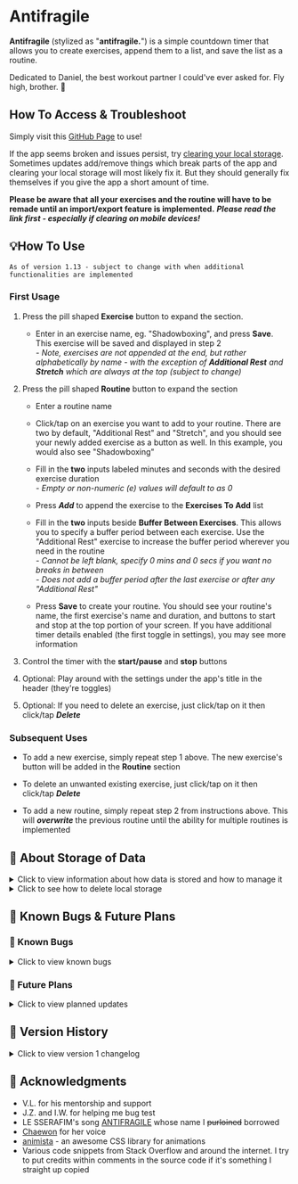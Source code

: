# Antifragile

**Antifragile** (stylized as "**antifragile.**") is a simple countdown timer that allows you to create exercises, append them to a list, and save the list as a routine.

Dedicated to Daniel, the best workout partner I could've ever asked for. Fly high, brother. 🦉

## How To Access & Troubleshoot

Simply visit this [GitHub Page](https://sherwin-leung.github.io/antifragile/) to use!

If the app seems broken and issues persist, try [clearing your local storage](https://github.com/sherwin-leung/antifragile?tab=readme-ov-file#-about-storage-of-data). Sometimes updates add/remove things which break parts of the app and clearing your local storage will most likely fix it. But they should generally fix themselves if you give the app a short amount of time.

**Please be aware that all your exercises and the routine will have to be remade until an import/export feature is implemented.** ***Please read the link first - especially if clearing on mobile devices!***

## 💡How To Use

`
As of version 1.13 - subject to change with when additional functionalities are implemented
`

### First Usage

1. Press the pill shaped **Exercise** button to expand the section.
   * Enter in an exercise name, eg. "Shadowboxing", and press **Save**. This exercise will be saved and displayed in step 2
   <br>_- Note, exercises are not appended at the end, but rather alphabetically by name - with the exception of **Additional Rest** and **Stretch** which are always at the top (subject to change)_

2. Press the pill shaped **Routine** button to expand the section
   * Enter a routine name

   * Click/tap on an exercise you want to add to your routine. There are two by default, "Additional Rest" and "Stretch", and you should see your newly added exercise as a button as well. In this example, you would also see "Shadowboxing"

   * Fill in the **two** inputs labeled minutes and seconds with the desired exercise duration
     <br>_- Empty or non-numeric (e) values will default to as 0_

   * Press _**Add**_ to append the exercise to the **Exercises To Add** list

   * Fill in the **two** inputs beside **Buffer Between Exercises**. This allows you to specify a buffer period between each exercise. Use the "Additional Rest" exercise to increase the buffer period wherever you need in the routine
     <br>_- Cannot be left blank, specify 0 mins and 0 secs if you want no breaks in between_
     <br>_- Does not add a buffer period after the last exercise or after any "Additional Rest"_

   * Press **Save** to create your routine. You should see your routine's name, the first exercise's name and duration, and buttons to start and stop at the top portion of your screen. If you have additional timer details enabled (the first toggle in settings), you may see more information
     
3. Control the timer with the **start/pause** and **stop** buttons

4. Optional: Play around with the settings under the app's title in the header (they're toggles)

5. Optional: If you need to delete an exercise, just click/tap on it then click/tap **_Delete_**

### Subsequent Uses

* To add a new exercise, simply repeat step 1 above. The new exercise's button will be added in the **Routine** section

* To delete an unwanted existing exercise, just click/tap on it then click/tap **_Delete_**

* To add a new routine, simply repeat step 2 from instructions above. This will _**overwrite**_ the previous routine until the ability for multiple routines is implemented

## 💾 About Storage of Data

<details>
  
<summary>Click to view information about how data is stored and how to manage it</summary>

There is currently no database storage associated with this app. Exercises and routines are stored in the user's device's **local storage**.

While state and exercises/routines persist through each visit, be aware that they _will_ be deleted if a user manually clears their cookies/site data on a **desktop** or **mobile**.

There may be a case where users may want to manually delete their data associated with Antifragile (nothing sensitive is saved, just exercises/routines).

At the moment, there is no functionality to clear existing exerises on the timer, only the ability to add new ones. Additionally, currently creating a new routine only overwrites the previous one, and there is no ability to remove it.

There are plans to implement functionalities to allow users to delete existing exercises and routines in the future, but in the mean time, users using the [timer](https://sherwin-leung.github.io/antifragile/) can delete their associated data (and thus starting the timer with a fresh slate) with the following steps:

</details>

<details>

<summary>Click to see how to delete local storage</summary>
  
### 🖥️ Desktop

_On desktop, you can delete local storage for a site directly without erasing all your cookies._
1. Press **F12** to access dev tools **while on the timer's page**
2. Click the **Application** tab
3. Expand **Local storage** under the _Storage_ category
4. Click on `https://sherwin-leung.github.io`
5. Click the **Ø** symbol next to the filter bar to clear all data

### 📱 Mobile

* Simply clear your browser's cookies/site data. ***Keep in mind that this will probably sign you out of any sites you've signed into on your phone's browser and clear other preferences unless you have a way to explicitly only clear Antifragile's site data!***

</details>

## 👀 Known Bugs & Future Plans

### 🐛 Known Bugs

<details>

<summary>Click to view known bugs</summary>

* None so far as of the current version.

* **FIXED in v1.11** - 0 (zero) is considered a number to count down a full second for.
  <br>What should happen: 3.. 2.. 1.. 0 ding!
  <br>What happens right now: 3.. 2.. 1.. 0.. ding!

</details>

### 🔮 Future Plans
 
<details>

<summary>Click to view planned updates</summary>

Listed roughly in order of priority, but subject to change

* Ability to favorite exercises (they will show up at the top of the list)

* Revamp the instructions/information section into a popup

* Ability to export data to a JSON file

* Store and load multiple routines

</details>

## 📄 Version History

<details>

<summary>Click to view version 1 changelog</summary>

* v1.13
  * Added the ability to delete unwanted exercises
  * Changed the exercise buttons to be displayed alphabetically (except Additional Rest and Stretch which stay at the top). _Subject to change based on feedback!_

* v1.12
  * Added countdown sounds starting from 5 seconds or less remaining for any "Rest" and "Additional Rest" blocks
  * Added countdown sounds for all exercises too after collecting some feedback - thanks Majuba!

* v1.11
  * Fixed a bug where the timer would consider 0 (zero) a number to count down a full second for

* v1.10
  * Added the ability to insert a buffer period (duration-based, just like with exercises) between exercises in a routine. Will not add a buffer period after the last exercise or after any "Additional Rest"

* v1.09
  * Visual improvements: animated gradients on some buttons, sections expanding/collapsing instead of appearing/disappearing instantly

* v1.08
  * Added ability to toggle on/off sounds for the timer. A sound plays when you successfully complete the entire routine (all exercises finished without quitting - pausing is okay though) and a sound plays when you stop the routine. Looking to add a sound that plays in between exercises for the routine soon.
 
* v1.07
  * Added ability to toggle on/off extra details related to currently loaded routine in the timer (how many exercises left, which exercise is coming up next, and full exercise list). Instructions view can be toggled on and off as well

* v1.06
  * Added visual feedback when trying to save a duplicate exercise and made the successful save feedback flashier

* v1.05
  * Added visual feedback when trying to save an exercise or routine without inputting a name or a routine with no exercises in its list

* v1.04
  * Added some initial visual feedback to the user when they successfully save exercises and/or routines. More visual feedback to come!

* v1.03
  * Consolidated play/pause/resume functionalities into one button, instead of play and pause/resume

* v1.02
   * Implemented pause/resume button and functionality

* v1.01
   * Fixed bug with out of bounds values for duration inputs

* v1.0
   * Initial Release
  
</details>

## 🙏 Acknowledgments

* V.L. for his mentorship and support
* J.Z. and I.W. for helping me bug test
* LE SSERAFIM's song [ANTIFRAGILE](https://youtu.be/pyf8cbqyfPs) whose name I ~~purloined~~ borrowed
* [Chaewon](https://www.instagram.com/_chaechae_1/?hl=en) for her voice
* [animista](https://animista.net/) - an awesome CSS library for animations
* Various code snippets from Stack Overflow and around the internet. I try to put credits within comments in the source code if it's something I straight up copied
